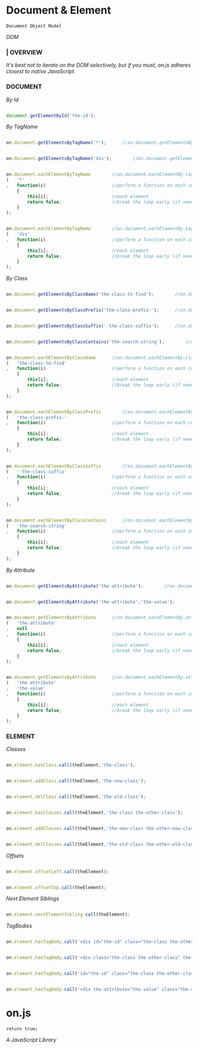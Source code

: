 Document & Element
====================================
    Document Object Model
_DOM_

### | OVERVIEW

_It's best not to iterate on the DOM selectively, but if you must, on.js adheres closest to native JavaScript._

### DOCUMENT

_By Id_

```javascript

document.getElementById('the-id');

```

_By TagName_

```javascript

on.document.getElementsByTagName('*');		//on.document.getElementsBy.tagName

```

```javascript

on.document.getElementsByTagName('div');		//on.document.getElementsBy.tagName

```

```javascript

on.document.eachElementByTagName		//on.document.eachElementBy.tagName
(	'*'
,	function(i)							//perform a function on each current element
	{
		this[i];						//each element
		return false;					//break the loop early (if needed)
	}
);

```

```javascript

on.document.eachElementByTagName		//on.document.eachElementBy.tagName
(	'div'
,	function(i)							//perform a function on each current element
	{
		this[i];						//each element
		return false;					//break the loop early (if needed)
	}
);

```

_By Class_

```javascript

on.document.getElementsByClassName('the-class-to-find');		//on.document.getElementsBy.className

```

```javascript

on.document.getElementsByClassPrefix('the-class-prefix-');		//on.document.getElementsBy.classPrefix

```

```javascript

on.document.getElementsByClassSuffix('-the-class-suffix');		//on.document.getElementsBy.classSuffix

```

```javascript

on.document.getElementsByClassContains('the-search-string');		//on.document.getElementsBy.classContains

```

```javascript

on.document.eachElementByClassName		//on.document.eachElementBy.className
(	'the-class-to-find'
,	function(i)							//perform a function on each current element
	{
		this[i];						//each element
		return false;					//break the loop early (if needed)
	}
);

```

```javascript

on.document.eachElementByClassPrefix		//on.document.eachElementBy.classPrefix
(	'the-class-prefix-'
,	function(i)							//perform a function on each current element
	{
		this[i];						//each element
		return false;					//break the loop early (if needed)
	}
);

```

```javascript

on.document.eachElementByClassSuffix		//on.document.eachElementBy.classSuffix
(	'-the-class-suffix'
,	function(i)							//perform a function on each current element
	{
		this[i];						//each element
		return false;					//break the loop early (if needed)
	}
);

```

```javascript

on.document.eachElementByClassContains		//on.document.eachElementBy.classContains
(	'the-search-string'
,	function(i)							//perform a function on each current element
	{
		this[i];						//each element
		return false;					//break the loop early (if needed)
	}
);

```

_By Attribute_

```javascript

on.document.getElementsByAttribute('the-attribute');		//on.document.getElementsBy.attribute

```

```javascript

on.document.getElementsByAttribute('the-attribute','the-value');		//on.document.getElementsBy.attribute

```

```javascript

on.document.getElementsByAttribute		//on.document.eachElementBy.attribute
(	'the-attribute'
,	null
,	function(i)							//perform a function on each current element
	{
		this[i];						//each element
		return false;					//break the loop early (if needed)
	}
);

```

```javascript

on.document.getElementsByAttribute		//on.document.eachElementBy.attribute
(	'the-attribute'
,	'the-value'
,	function(i)							//perform a function on each current element
	{
		this[i];						//each element
		return false;					//break the loop early (if needed)
	}
);

```


### ELEMENT

_Classes_

```javascript

on.element.hasClass.call(theElement,'the-class');

```

```javascript

on.element.addClass.call(theElement,'the-new-class');

```

```javascript

on.element.delClass.call(theElement,'the-old-class');

```

```javascript

on.element.hasClasses.call(theElement,'the-class the-other-class');

```

```javascript

on.element.addClasses.call(theElement,'the-new-class the-other-new-class');

```

```javascript

on.element.delClasses.call(theElement,'the-old-class the-other-old-class');

```

_Offsets_

```javascript

on.element.offsetLeft.call(theElement);

```

```javascript

on.element.offsetTop.call(theElement);

```


_Next Element Siblings_

```javascript

on.element.nextElementSibling.call(theElement);

```


_TagBodies_

```javascript

on.element.hasTagBody.call('<div id="the-id" class="the-class the-other-class" the-attribute="the-value">');

```

```javascript

on.element.hasTagBody.call('<div class="the-class the-other-class" the-attribute="the-value">');

```

```javascript

on.element.hasTagBody.call('id="the-id" class="the-class the-other-class" the-attribute="the-value"');

```

```javascript

on.element.hasTagBody.call('<div the-attribute="the-value" class="the-class" the-other-attribute="the-other-value">');

```


on.js
====================================
    return true;

_A JavaScript Library_ 

